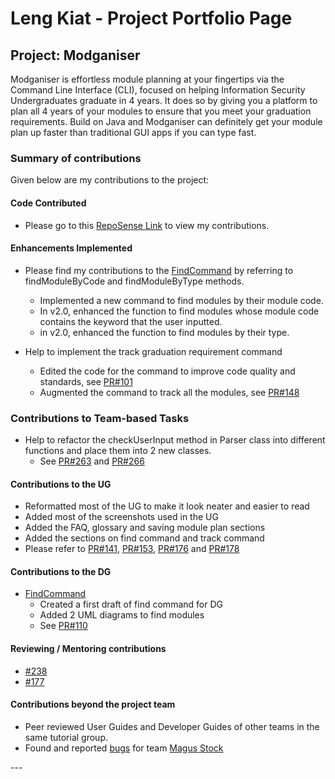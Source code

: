 # Leng Kiat - Project Portfolio Page

## Project: Modganiser

Modganiser is effortless module planning at your fingertips via the Command Line Interface (CLI), focused on helping Information Security Undergraduates graduate in 4 years. It does so by giving you a platform to plan all 4 years of your modules to ensure that you meet your graduation requirements.
Build on Java and Modganiser can definitely get your module plan up faster than traditional GUI apps if you can type fast.

### Summary of contributions
Given below are my contributions to the project:

#### Code Contributed
* Please go to this [RepoSense Link](https://nus-cs2113-ay2223s2.github.io/tp-dashboard/?search=thiolk&sort=groupTitle&sortWithin=title&timeframe=commit&mergegroup=&groupSelect=groupByRepos&breakdown=true&checkedFileTypes=docs~functional-code~test-code~other&since=2023-02-17) to view my contributions.

#### Enhancements Implemented
* Please find my contributions to the [FindCommand](https://github.com/AY2223S2-CS2113T-T09-4/tp/blob/master/src/main/java/seedu/main/ModuleList.java) by referring to findModuleByCode and findModuleByType methods.
  * Implemented a new command to find modules by their module code.
  * In v2.0, enhanced the function to find modules whose module code contains the keyword that the user inputted.
  * in v2.0, enhanced the function to find modules by their type.

* Help to implement the track graduation requirement command
  * Edited the code for the command to improve code quality and standards, see [PR#101](https://github.com/AY2223S2-CS2113T-T09-4/tp/pull/101)
  * Augmented the command to track all the modules, see [PR#148](https://github.com/AY2223S2-CS2113T-T09-4/tp/pull/148)

<div style="page-break-after: always;"></div>

### Contributions to Team-based Tasks
* Help to refactor the checkUserInput method in Parser class into different functions and place them into 2 new classes.
  * See [PR#263](https://github.com/AY2223S2-CS2113T-T09-4/tp/pull/263) and [PR#266](https://github.com/AY2223S2-CS2113T-T09-4/tp/pull/266)


#### Contributions to the UG
* Reformatted most of the UG to make it look neater and easier to read
* Added most of the screenshots used in the UG
* Added the FAQ, glossary and saving module plan sections
* Added the sections on find command and track command
* Please refer to [PR#141](https://github.com/AY2223S2-CS2113T-T09-4/tp/pull/141), [PR#153](https://github.com/AY2223S2-CS2113T-T09-4/tp/pull/153), [PR#176](https://github.com/AY2223S2-CS2113T-T09-4/tp/pull/176) and [PR#178](https://github.com/AY2223S2-CS2113T-T09-4/tp/pull/178)

#### Contributions to the DG
* [FindCommand](https://github.com/AY2223S2-CS2113T-T09-4/tp/blob/master/docs/DeveloperGuide.md#34-find-modules)
  * Created a first draft of find command for DG
  * Added 2 UML diagrams to find modules
  * See [PR#110](https://github.com/AY2223S2-CS2113T-T09-4/tp/pull/110)

#### Reviewing / Mentoring contributions
* [#238](https://github.com/AY2223S2-CS2113T-T09-4/tp/pull/238)
* [#177](https://github.com/AY2223S2-CS2113T-T09-4/tp/pull/177)


#### Contributions beyond the project team
* Peer reviewed User Guides and Developer Guides of other teams in the same tutorial group.
* Found and reported [bugs](https://github.com/Thiolk/ped/issues) for team [Magus Stock](https://github.com/AY2223S2-CS2113-W12-3/tp)

<div style="page-break-after: always;"></div>
--- 